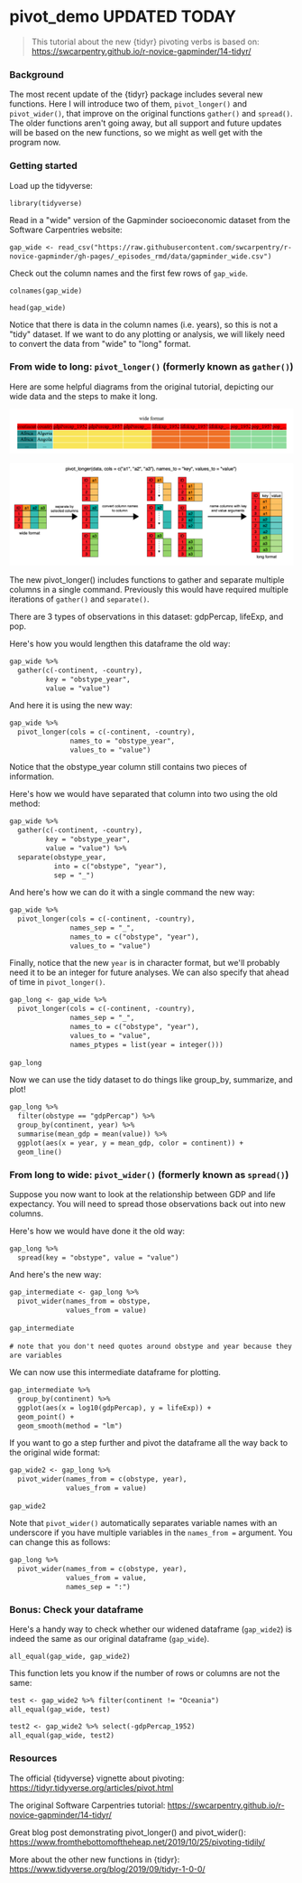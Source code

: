 # pivot_demo UPDATED TODAY

> This tutorial about the new {tidyr} pivoting verbs is based on: https://swcarpentry.github.io/r-novice-gapminder/14-tidyr/

### Background

The most recent update of the {tidyr} package includes several new functions. Here I will introduce two of them, `pivot_longer()` and `pivot_wider()`, that improve on the original functions `gather()` and `spread()`. The older functions aren't going away, but all support and future updates will be based on the new functions, so we might as well get with the program now. 

### Getting started

Load up the tidyverse:

```{r, warning=F, message=F}
library(tidyverse)
```

Read in a "wide" version of the Gapminder socioeconomic dataset from the Software Carpentries website:

```{r}
gap_wide <- read_csv("https://raw.githubusercontent.com/swcarpentry/r-novice-gapminder/gh-pages/_episodes_rmd/data/gapminder_wide.csv")
```

Check out the column names and the first few rows of `gap_wide`. 

```{r}
colnames(gap_wide)
```

```{r}
head(gap_wide)
```

Notice that there is data in the column names (i.e. years), so this is not a "tidy" dataset. If we want to do any plotting or analysis, we will likely need to convert the data from "wide" to "long" format. 

### From wide to long: `pivot_longer()` (formerly known as `gather()`)

Here are some helpful diagrams from the original tutorial, depicting our wide data and the steps to make it long.

![](img/fig_wide.png)

![](img/fig_pivot_longer.png)

The new pivot_longer() includes functions to gather and separate multiple columns in a single command. Previously this would have required multiple iterations of `gather()` and `separate()`.

There are 3 types of observations in this dataset: gdpPercap, lifeExp, and pop. 

Here's how you would lengthen this dataframe the old way:

```{r}
gap_wide %>% 
  gather(c(-continent, -country),
         key = "obstype_year",
         value = "value")
```

And here it is using the new way:

```{r}
gap_wide %>% 
  pivot_longer(cols = c(-continent, -country),
               names_to = "obstype_year",
               values_to = "value")
```

Notice that the obstype_year column still contains two pieces of information.

Here's how we would have separated that column into two using the old method:

```{r}
gap_wide %>% 
  gather(c(-continent, -country),
         key = "obstype_year",
         value = "value") %>% 
  separate(obstype_year,
           into = c("obstype", "year"),
           sep = "_")
```

And here's how we can do it with a single command the new way:

```{r}
gap_wide %>% 
  pivot_longer(cols = c(-continent, -country),
               names_sep = "_",
               names_to = c("obstype", "year"),
               values_to = "value")
```

Finally, notice that the new `year` is in character format, but we'll probably need it to be an integer for future analyses. We can also specify that ahead of time in `pivot_longer()`.

```{r}
gap_long <- gap_wide %>% 
  pivot_longer(cols = c(-continent, -country),
               names_sep = "_",
               names_to = c("obstype", "year"),
               values_to = "value",
               names_ptypes = list(year = integer()))

gap_long
```

Now we can use the tidy dataset to do things like group_by, summarize, and plot!

```{r}
gap_long %>% 
  filter(obstype == "gdpPercap") %>% 
  group_by(continent, year) %>% 
  summarise(mean_gdp = mean(value)) %>% 
  ggplot(aes(x = year, y = mean_gdp, color = continent)) +
  geom_line()
```

### From long to wide: `pivot_wider()` (formerly known as `spread()`)

Suppose you now want to look at the relationship between GDP and life expectancy. You will need to spread those observations back out into new columns.

Here's how we would have done it the old way:

```{r}
gap_long %>% 
  spread(key = "obstype", value = "value")
```

And here's the new way:

```{r}
gap_intermediate <- gap_long %>% 
  pivot_wider(names_from = obstype,
              values_from = value)

gap_intermediate

# note that you don't need quotes around obstype and year because they are variables
```

We can now use this intermediate dataframe for plotting.

```{r}
gap_intermediate %>% 
  group_by(continent) %>% 
  ggplot(aes(x = log10(gdpPercap), y = lifeExp)) +
  geom_point() +
  geom_smooth(method = "lm")
```

If you want to go a step further and pivot the dataframe all the way back to the original wide format:

```{r}
gap_wide2 <- gap_long %>% 
  pivot_wider(names_from = c(obstype, year),
              values_from = value)

gap_wide2
```

Note that `pivot_wider()` automatically separates variable names with an underscore if you have multiple variables in the `names_from =` argument. You can change this as follows:

```{r}
gap_long %>% 
  pivot_wider(names_from = c(obstype, year),
              values_from = value,
              names_sep = ":")
```

### Bonus: Check your dataframe

Here's a handy way to check whether our widened dataframe (`gap_wide2`) is indeed the same as our original dataframe (`gap_wide`).

```{r}
all_equal(gap_wide, gap_wide2)
```

This function lets you know if the number of rows or columns are not the same:

```{r}
test <- gap_wide2 %>% filter(continent != "Oceania")
all_equal(gap_wide, test)
```
```{r}
test2 <- gap_wide2 %>% select(-gdpPercap_1952)
all_equal(gap_wide, test2)
```

### Resources

The official {tidyverse} vignette about pivoting: https://tidyr.tidyverse.org/articles/pivot.html

The original Software Carpentries tutorial: https://swcarpentry.github.io/r-novice-gapminder/14-tidyr/

Great blog post demonstrating pivot_longer() and pivot_wider(): https://www.fromthebottomoftheheap.net/2019/10/25/pivoting-tidily/

More about the other new functions in {tidyr}: https://www.tidyverse.org/blog/2019/09/tidyr-1-0-0/

